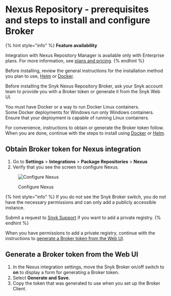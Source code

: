 # Nexus Repository - prerequisites and steps to install and configure Broker

{% hint style="info" %}
**Feature availability**

Integration with Nexus Repository Manager is available only with Enterprise plans. For more information, see [plans and pricing](https://snyk.io/plans/).
{% endhint %}

Before installing, review the general instructions for the installation method you plan to use, [Helm](../install-and-configure-broker-using-helm.md) or [Docker](../install-and-configure-broker-using-docker.md).

Before installing the Snyk Nexus Repository Broker, ask your Snyk account team to provide you with a Broker token or generate it from the Snyk Web UI.

You must have Docker or a way to run Docker Linux containers.\
Some Docker deployments for Windows run only Windows containers. Ensure that your deployment is capable of running Linux containers.

For convenience, instructions to obtain or generate the Broker token follow. When you are done, continue with the steps to install using [Docker](nexus-repository-install-and-configure-using-docker.md) or [Helm](nexus-repository-install-and-configure-using-helm.md).

## Obtain Broker token for Nexus integration

1. Go to **Settings** > **Integrations** > **Package Repositories** > **Nexus**
2. Verify that you see the screen to configure Nexus.

<figure><img src="../../../../../../.gitbook/assets/Screenshot 2022-07-15 at 15.15.11.png" alt="Configure Nexus"><figcaption><p>Configure Nexus</p></figcaption></figure>

{% hint style="info" %}
If you do not see the Snyk Broker switch, you do not have the necessary permissions and can only add a publicly accessible instance.

Submit a request to [Snyk Support](https://support.snyk.io) if you want to add a private registry.
{% endhint %}

When you have permissions to add a private registry, continue with the instructions to [generate a Broker token from the Web UI](./#generate-a-broker-token-from-the-web-ui).

## Generate a Broker token from the Web UI

1. In the Nexus integration settings, move the Snyk Broker on/off switch to **on** to display a form for generating a Broker token.
2. Select **Generate and Save.**
3. Copy the token that was generated to use when you set up the Broker Client.
